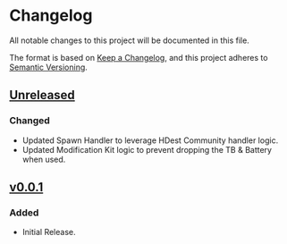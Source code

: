 # Changelog

All notable changes to this project will be documented in this file.

The format is based on [Keep a Changelog](https://keepachangelog.com/en/1.1.0/),
and this project adheres to [Semantic Versioning](https://semver.org/spec/v2.0.0.html).

## [Unreleased]

### Changed

-   Updated Spawn Handler to leverage HDest Community handler logic.
-   Updated Modification Kit logic to prevent dropping the TB & Battery when used.

## [v0.0.1]

### Added

-   Initial Release.

[Unreleased]: https://github.com/HDest-Community/HDest-X-Pulse-ThunderBuster/compare/v0.0.1...HEAD

[v0.0.1]: https://github.com/HDest-Community/HDest-X-Pulse-ThunderBuster/releases/tag/v0.0.1
